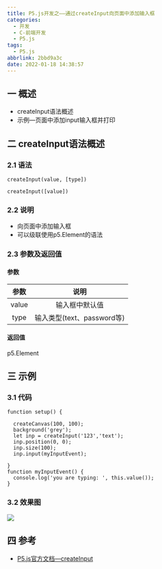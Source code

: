 ```yaml
---
title: P5.js开发之——通过createInput向页面中添加输入框
categories:
  - 开发
  - C-前端开发
  - P5.js
tags:
  - P5.js
abbrlink: 2bbd9a3c
date: 2022-01-18 14:38:57
---
```

## 一 概述

* createInput语法概述
* 示例—页面中添加input输入框并打印

<!--more-->

## 二 createInput语法概述

### 2.1 语法

```
createInput(value, [type])
```

```
createInput([value])
```

### 2.2 说明

* 向页面中添加输入框
* 可以级联使用p5.Element的语法

### 2.3 参数及返回值

#### 参数

| 参数  |            说明            |
| :---: | :------------------------: |
| value |       输入框中默认值       |
| type  | 输入类型(text、password等) |

#### 返回值

p5.Element

## 三 示例

### 3.1 代码

```
function setup() {

  createCanvas(100, 100);
  background('grey');
  let inp = createInput('123','text');
  inp.position(0, 0);
  inp.size(100);
  inp.input(myInputEvent);

}
function myInputEvent() {
  console.log('you are typing: ', this.value());
}
```

### 3.2 效果图
![][1]

## 四 参考
* [P5.js官方文档—createInput](https://p5js.org/zh-Hans/reference/#/p5/createInput)


[1]:https://fastly.jsdelivr.net/gh/PGzxc/CDN@master/blog-p5js/p5js-createInput-sample1.gif